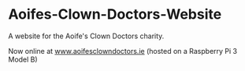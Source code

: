 # Aoifes-Clown-Doctors-Website
A website for the Aoife's Clown Doctors charity.

Now online at www.aoifesclowndoctors.ie
(hosted on a Raspberry Pi 3 Model B)
